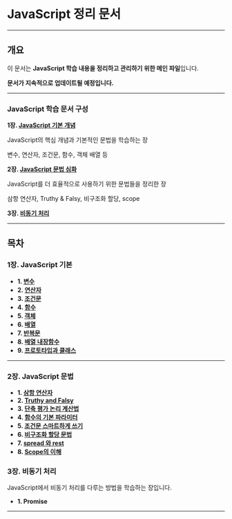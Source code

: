# JavaScript 정리 문서
---

## 개요
이 문서는 **JavaScript 학습 내용을 정리하고 관리하기 위한 메인 파일**입니다.  


**문서가 지속적으로 업데이트될 예정입니다.**  

--- 

### JavaScript 학습 문서 구성

**1장. [JavaScript 기본 개념](#1장-javascript-기본)**

JavaScript의 핵심 개념과 기본적인 문법을 학습하는 장

변수, 연산자, 조건문, 함수, 객체 배열 등

**2장. [JavaScript 문법 심화](#2장-javascript-문법)**

JavaScript를 더 효율적으로 사용하기 위한 문법들을 정리한 장

삼항 연산자, Truthy & Falsy, 비구조화 할당, scope

**3장. [비동기 처리](#3장-비동기-처리)**

---

## 목차

###  **1장. JavaScript 기본**
- **1. [변수](./JavaScript-Docs/Basics/Variables.md)**
- **2. [연산자](./JavaScript-Docs/Basics/operator.md)**
- **3. [조건문](./JavaScript-Docs/Basics/condi.md)**
- **4. [함수](./JavaScript-Docs/Basics/function.md)**
- **5. [객체](./JavaScript-Docs/Basics/Objects.md)**
- **6. [배열](./JavaScript-Docs/Basics/Array.md)**
- **7. [반복문](./JavaScript-Docs/Basics/Loops.md)**
- **8. [배열 내장함수](./JavaScript-Docs/Basics/builtin.md)**
- **9. [프로토타입과 클래스](./JavaScript-Docs/Basics/prototype.md)**

---

### **2장. JavaScript 문법**
- **1. [삼항 연산자](./JavaScript-Docs/Advanced/Ternary.md)**
- **2. [Truthy and Falsy](./JavaScript-Docs/Advanced/Truthy.md)**
- **3. [단축 평가 논리 계산법](./JavaScript-Docs/Advanced/short.md)**
- **4. [함수의 기본 파라미터](./JavaScript-Docs/Advanced/parameters.md)**
- **5. [조건문 스마트하게 쓰기](./JavaScript-Docs/Advanced/cs.md)**
- **6. [비구조화 할당 문법](./JavaScript-Docs/Advanced/Destructuring.md)**
- **7. [spread 와 rest](./JavaScript-Docs/Advanced/spread.md)**
- **8. [Scope의 이해](./JavaScript-Docs/Advanced/Scope.md)**

### **3장. 비동기 처리**
JavaScript에서 비동기 처리를 다루는 방법을 학습하는 장입니다.

- **1. Promise**
---


